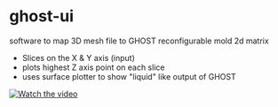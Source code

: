 # ghost-ui
software to map 3D mesh file to GHOST reconfigurable mold 2d matrix

- Slices on the X & Y axis (input)
- plots highest Z axis point on each slice
- uses surface plotter to show "liquid" like output of GHOST

[![Watch the video](https://raw.githubusercontent.com/username/repository/branch/path/to/thumbnail.jpg)](https://raw.githubusercontent.com/username/repository/branch/path/to/video.mp4)
